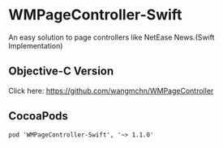 # WMPageController-Swift
An easy solution to page controllers like NetEase News.(Swift Implementation)<br>
## Objective-C Version
Click here: https://github.com/wangmchn/WMPageController
## CocoaPods
`pod 'WMPageController-Swift', '~> 1.1.0'`
